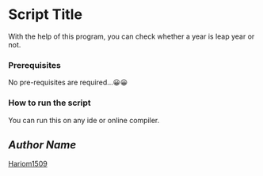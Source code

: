 # Script Title
<!--Remove the below lines and add yours -->
With the help of this program, you can check whether a year is leap year or not.
### Prerequisites
<!--Remove the below lines and add yours -->
No pre-requisites are required...😀😀
### How to run the script
<!--Remove the below lines and add yours -->
You can run this on any ide or online compiler.

## *Author Name*
<!--Remove the below lines and add yours -->
[Hariom1509](https://github.com/Hariom1509)
